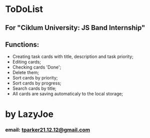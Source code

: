 # ToDoList
## For "Ciklum University: JS Band Internship"
## Functions:
+ Creating task cards with title, description and task priority;
+ Editing cards;
+ Checking cards 'Done';
+ Delete them;
+ Sort cards by priority;
+ Sort cards by progress;
+ Search cards by title;
+ All cards are saving automaticaly to the local storage;
# by LazyJoe
### email: tparker21.12.12@gmail.com
